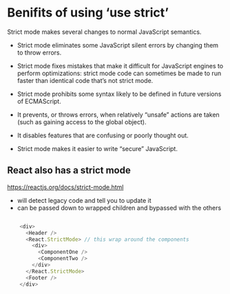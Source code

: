 # Benifits of using ‘use strict’ 

Strict mode makes several changes to normal JavaScript semantics. 

- Strict mode eliminates some JavaScript silent errors by changing them to throw errors.

- Strict mode fixes mistakes that make it difficult for JavaScript engines to perform optimizations: strict mode code can sometimes be made to run 
faster than identical code that’s not strict mode.

- Strict mode prohibits some syntax likely to be defined in future versions of ECMAScript.

- It prevents, or throws errors, when relatively “unsafe” actions are taken (such as gaining access to the global object). 

- It disables features that are confusing or poorly thought out.

- Strict mode makes it easier to write “secure” JavaScript.


## React also has a strict mode
https://reactjs.org/docs/strict-mode.html

- will detect legacy code and tell you to update it
- can be passed down to wrapped children and bypassed with the others

```js

    <div>
      <Header />
      <React.StrictMode> // this wrap around the components
        <div>
          <ComponentOne />
          <ComponentTwo />
        </div>
      </React.StrictMode>
      <Footer />
    </div>
```